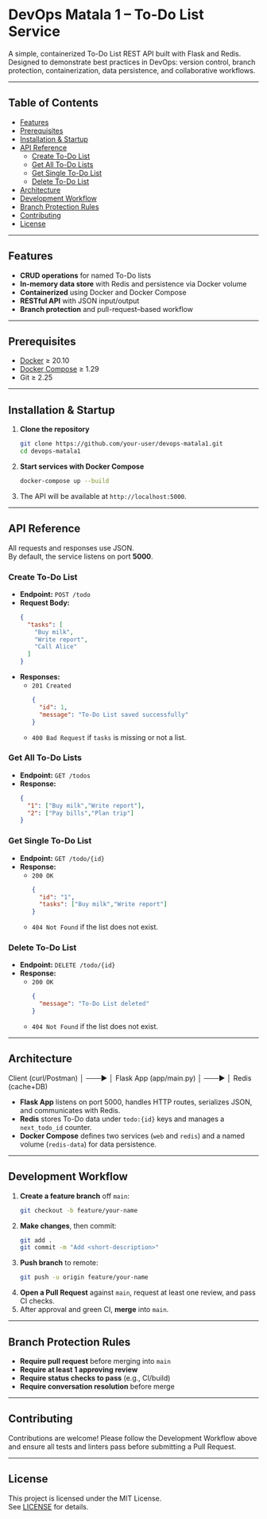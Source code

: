 # DevOps Matala 1 – To-Do List Service

A simple, containerized To-Do List REST API built with Flask and Redis.  
Designed to demonstrate best practices in DevOps: version control, branch protection, containerization, data persistence, and collaborative workflows.

---

## Table of Contents

- [Features](#features)  
- [Prerequisites](#prerequisites)  
- [Installation & Startup](#installation--startup)  
- [API Reference](#api-reference)  
  - [Create To-Do List](#create-to-do-list)  
  - [Get All To-Do Lists](#get-all-to-do-lists)  
  - [Get Single To-Do List](#get-single-to-do-list)  
  - [Delete To-Do List](#delete-to-do-list)  
- [Architecture](#architecture)  
- [Development Workflow](#development-workflow)  
- [Branch Protection Rules](#branch-protection-rules)  
- [Contributing](#contributing)  
- [License](#license)

---

## Features

- **CRUD operations** for named To-Do lists  
- **In-memory data store** with Redis and persistence via Docker volume  
- **Containerized** using Docker and Docker Compose  
- **RESTful API** with JSON input/output  
- **Branch protection** and pull-request–based workflow

---

## Prerequisites

- [Docker](https://www.docker.com/) ≥ 20.10  
- [Docker Compose](https://docs.docker.com/compose/) ≥ 1.29  
- Git ≥ 2.25  

---

## Installation & Startup

1. **Clone the repository**  
   ```bash
   git clone https://github.com/your-user/devops-matala1.git
   cd devops-matala1
   ```

2. **Start services with Docker Compose**  
   ```bash
   docker-compose up --build
   ```

3. The API will be available at `http://localhost:5000`.

---

## API Reference

All requests and responses use JSON.  
By default, the service listens on port **5000**.

### Create To-Do List

- **Endpoint:** `POST /todo`  
- **Request Body:**  
  ```json
  {
    "tasks": [
      "Buy milk",
      "Write report",
      "Call Alice"
    ]
  }
  ```
- **Responses:**  
  - `201 Created`  
    ```json
    {
      "id": 1,
      "message": "To-Do List saved successfully"
    }
    ```
  - `400 Bad Request` if `tasks` is missing or not a list.

### Get All To-Do Lists

- **Endpoint:** `GET /todos`  
- **Response:**  
  ```json
  {
    "1": ["Buy milk","Write report"],
    "2": ["Pay bills","Plan trip"]
  }
  ```

### Get Single To-Do List

- **Endpoint:** `GET /todo/{id}`  
- **Response:**  
  - `200 OK`  
    ```json
    {
      "id": "1",
      "tasks": ["Buy milk","Write report"]
    }
    ```
  - `404 Not Found` if the list does not exist.

### Delete To-Do List

- **Endpoint:** `DELETE /todo/{id}`  
- **Response:**  
  - `200 OK`  
    ```json
    {
      "message": "To-Do List deleted"
    }
    ```
  - `404 Not Found` if the list does not exist.

---

## Architecture

Client (curl/Postman)    │ ───▶ │   Flask App (app/main.py)    │ ───▶ │  Redis (cache+DB) 

- **Flask App** listens on port 5000, handles HTTP routes, serializes JSON, and communicates with Redis.  
- **Redis** stores To-Do data under `todo:{id}` keys and manages a `next_todo_id` counter.  
- **Docker Compose** defines two services (`web` and `redis`) and a named volume (`redis-data`) for data persistence.

---

## Development Workflow

1. **Create a feature branch** off `main`:
   ```bash
   git checkout -b feature/your-name
   ```
2. **Make changes**, then commit:
   ```bash
   git add .
   git commit -m "Add <short-description>"
   ```
3. **Push branch** to remote:
   ```bash
   git push -u origin feature/your-name
   ```
4. **Open a Pull Request** against `main`, request at least one review, and pass CI checks.
5. After approval and green CI, **merge** into `main`.

---

## Branch Protection Rules

- **Require pull request** before merging into `main`  
- **Require at least 1 approving review**  
- **Require status checks to pass** (e.g., CI/build)  
- **Require conversation resolution** before merge  

---

## Contributing

Contributions are welcome! Please follow the Development Workflow above and ensure all tests and linters pass before submitting a Pull Request.

---

## License

This project is licensed under the MIT License.  
See [LICENSE](LICENSE) for details.
